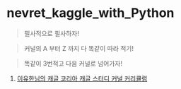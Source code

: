 # nevret_kaggle_with_Python

> 필사적으로 필사하자!

> 커널의 A 부터 Z 까지 다 똑같이 따라 적기!

> 똑같이 3번적고 다음 커널로 넘어가자!

1. [이유한님의 캐글 코리아 캐글 스터디 커널 커리큘럼](https://kaggle-kr.tistory.com/32)
